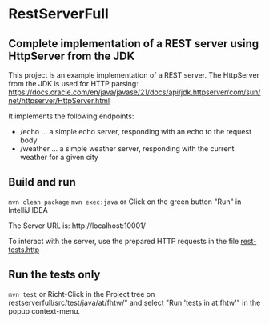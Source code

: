 # RestServerFull


## Complete implementation of a REST server using HttpServer from the JDK 

This project is an example implementation of a REST server.
The HttpServer from the JDK is used for HTTP parsing:
https://docs.oracle.com/en/java/javase/21/docs/api/jdk.httpserver/com/sun/net/httpserver/HttpServer.html

It implements the following endpoints:
- /echo ... a simple echo server, responding with an echo to the request body
- /weather ... a simple weather server, responding with the current weather for a given city

## Build and run
`mvn clean package`
`mvn exec:java`
or Click on the green button "Run" in IntelliJ IDEA

The Server URL is: http://localhost:10001/

To interact with the server, use the prepared HTTP requests in the file [rest-tests.http](rest-tests.http)

## Run the tests only
`mvn test`
or
Richt-Click in the Project tree on restserverfull/src/test/java/at/fhtw/" 
and select "Run 'tests in at.fhtw'" in the popup context-menu. 
